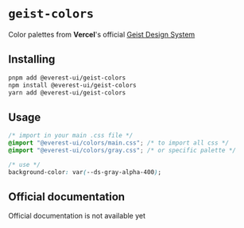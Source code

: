 # `geist-colors`

Color palettes from **Vercel**'s official [Geist Design System](https://vercel.com/geist/colors)

## Installing

```sh
pnpm add @everest-ui/geist-colors
npm install @everest-ui/geist-colors
yarn add @everest-ui/geist-colors
```

## Usage

```css
/* import in your main .css file */
@import "@everest-ui/colors/main.css"; /* to import all css */
@import "@everest-ui/colors/gray.css"; /* or specific palette */

/* use */
background-color: var(--ds-gray-alpha-400);
```

## Official documentation

Official documentation is not available yet
